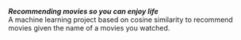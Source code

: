 ****_Recommending movies so you can enjoy life_****
<br>
A machine learning project based on cosine similarity to recommend movies given the name of a movies you watched.
